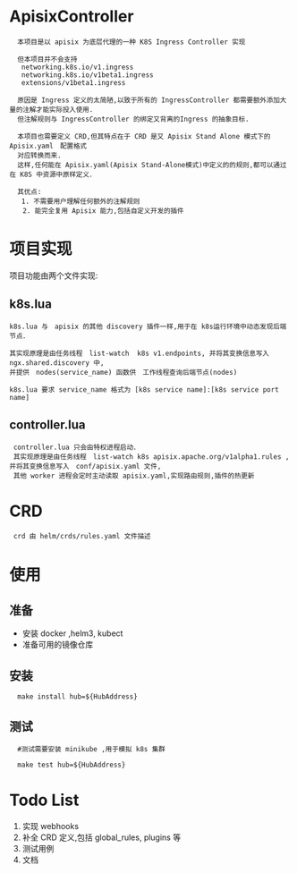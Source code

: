 # ApisixController

```text
  本项目是以 apisix 为底层代理的一种 K8S Ingress Controller 实现
  
  但本项目并不会支持
   networking.k8s.io/v1.ingress
   networking.k8s.io/v1beta1.ingress
   extensions/v1beta1.ingress
   
  原因是 Ingress 定义的太简陋,以致于所有的 IngressController 都需要额外添加大量的注解才能实际投入使用.
  但注解规则与 IngressController 的绑定又背离的Ingress 的抽象目标.
  
  本项目也需要定义 CRD,但其特点在于 CRD 是又 Apisix Stand Alone 模式下的 Apisix.yaml　配置格式
  对应转换而来.
  这样,任何能在 Apisix.yaml(Apisix Stand-Alone模式)中定义的的规则,都可以通过在 K8S 中资源中原样定义．
  
  其优点:
   1. 不需要用户理解任何额外的注解规则
　　2. 能完全复用 Apisix 能力,包括自定义开发的插件
```

# 项目实现

项目功能由两个文件实现:

## k8s.lua

  ```text
  k8s.lua 与　apisix 的其他 discovery 插件一样,用于在 k8s运行环境中动态发现后端节点．
  
  其实现原理是由任务线程　list-watch  k8s v1.endpoints, 并将其变换信息写入 ngx.shared.discovery 中,
  并提供　nodes(service_name) 函数供　工作线程查询后端节点(nodes)
  
  k8s.lua 要求 service_name 格式为 [k8s service name]:[k8s service port name]
  ```

## controller.lua

 ```text
  controller.lua 只会由特权进程启动．
  其实现原理是由任务线程　list-watch k8s apisix.apache.org/v1alpha1.rules ,并将其变换信息写入　conf/apisix.yaml 文件,
  其他 worker 进程会定时主动读取 apisix.yaml,实现路由规则,插件的热更新
 ```

# CRD

 ```text
  crd 由 helm/crds/rules.yaml 文件描述
 ```

# 使用

## 准备

+ 安装 docker ,helm3, kubect
+ 准备可用的镜像仓库

## 安装

  ```shell
    make install hub=${HubAddress}
  ```

## 测试

  ```shell
    #测试需要安装 minikube ,用于模拟 k8s 集群
    
    make test hub=${HubAddress}
  ```

# Todo List
1. 实现 webhooks
2. 补全 CRD 定义,包括 global_rules, plugins 等
3. 测试用例
4. 文档
